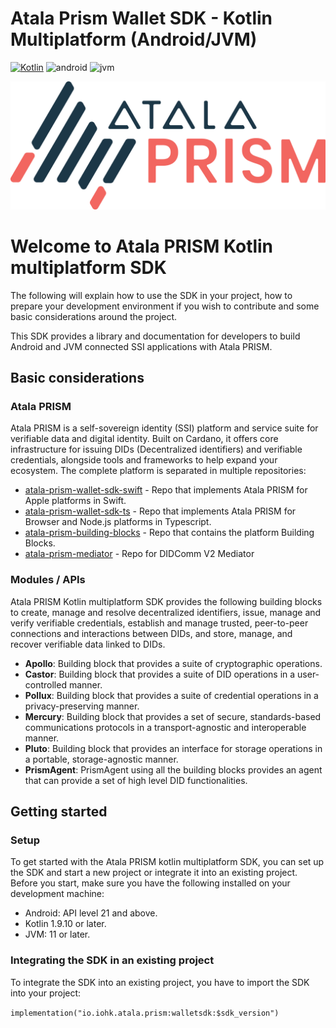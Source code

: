 # Atala Prism Wallet SDK - Kotlin Multiplatform (Android/JVM)

[![Kotlin](https://img.shields.io/badge/kotlin-1.9.10-blue.svg?logo=kotlin)](http://kotlinlang.org)
![android](https://camo.githubusercontent.com/b1d9ad56ab51c4ad1417e9a5ad2a8fe63bcc4755e584ec7defef83755c23f923/687474703a2f2f696d672e736869656c64732e696f2f62616467652f706c6174666f726d2d616e64726f69642d3645444238442e7376673f7374796c653d666c6174)
![jvm](https://camo.githubusercontent.com/700f5dcd442fd835875568c038ae5cd53518c80ae5a0cf12c7c5cf4743b5225b/687474703a2f2f696d672e736869656c64732e696f2f62616467652f706c6174666f726d2d6a766d2d4442343133442e7376673f7374796c653d666c6174)

![Atala Prism Logo](Logo.png)

# Welcome to Atala PRISM Kotlin multiplatform SDK

The following will explain how to use the SDK in your project, how to prepare your development environment if you wish to contribute and some basic considerations around the project.

This SDK provides a library and documentation for developers to build Android and JVM connected SSI applications with Atala PRISM.

## Basic considerations

### Atala PRISM

Atala PRISM is a self-sovereign identity (SSI) platform and service suite for verifiable data and digital identity. Built on Cardano, it offers core infrastructure for issuing DIDs (Decentralized identifiers) and verifiable credentials, alongside tools and frameworks to help expand your ecosystem.
The complete platform is separated in multiple repositories:

* [atala-prism-wallet-sdk-swift](https://github.com/input-output-hk/atala-prism-wallet-sdk-swift) - Repo that implements Atala PRISM for Apple platforms in Swift.
* [atala-prism-wallet-sdk-ts](https://github.com/input-output-hk/atala-prism-wallet-sdk-ts) - Repo that implements Atala PRISM for Browser and Node.js platforms in Typescript.
* [atala-prism-building-blocks](https://github.com/hyperledger-labs/open-enterprise-agent) - Repo that contains the platform Building Blocks.
* [atala-prism-mediator](https://github.com/input-output-hk/atala-prism-mediator) - Repo for DIDComm V2 Mediator

### Modules / APIs

Atala PRISM Kotlin multiplatform SDK provides the following building blocks to create, manage and resolve decentralized identifiers, issue, manage and verify verifiable credentials, establish and manage trusted, peer-to-peer connections and interactions between DIDs, and store, manage, and recover verifiable data linked to DIDs.

* __Apollo__: Building block that provides a suite of cryptographic operations.
* __Castor__: Building block that provides a suite of DID operations in a user-controlled manner.
* __Pollux__: Building block that provides a suite of credential operations in a privacy-preserving manner.
* __Mercury__: Building block that provides a set of secure, standards-based communications protocols in a transport-agnostic and interoperable manner.
* __Pluto__: Building block that provides an interface for storage operations in a portable, storage-agnostic manner.
* __PrismAgent__: PrismAgent using all the building blocks provides an agent that can provide a set of high level DID functionalities.

## Getting started

### Setup

To get started with the Atala PRISM kotlin multiplatform SDK, you can set up the SDK and start a new project or integrate it into an existing project. Before you start, make sure you have the following installed on your development machine:

- Android: API level 21 and above.
- Kotlin 1.9.10 or later.
- JVM: 11 or later.

### Integrating the SDK in an existing project

To integrate the SDK into an existing project, you have to import the SDK into your project:

`implementation("io.iohk.atala.prism:walletsdk:$sdk_version")`
